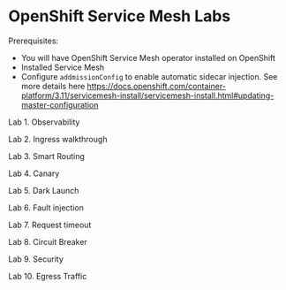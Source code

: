 # OpenShift Service Mesh Labs

Prerequisites:
* You will have OpenShift Service Mesh operator installed on OpenShift
* Installed Service Mesh
* Configure `addmissionConfig` to enable automatic sidecar injection.
See more details here
https://docs.openshift.com/container-platform/3.11/servicemesh-install/servicemesh-install.html#updating-master-configuration

Lab 1. Observability

Lab 2. Ingress walkthrough

Lab 3. Smart Routing

Lab 4. Canary

Lab 5. Dark Launch

Lab 6. Fault injection

Lab 7. Request timeout

Lab 8. Circuit Breaker

Lab 9. Security

Lab 10. Egress Traffic
